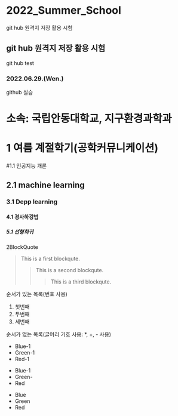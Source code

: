 # 2022_Summer_School
git hub 원격지 저장 활용 시험
## git hub 원격지 저장 활용 시험
git hub test
### 2022.06.29.(Wen.)
github 실습


소속: 국립안동대학교, 지구환경과학과
===========================

1 여름 계절학기(공학커뮤니케이션)
===========================

#1.1 인공지능 개론
## 2.1  machine learning
### 3.1 Depp learning
#### 4.1 경사하강법
##### 5.1 선형회귀

2BlockQuote
> This is a first blockqute.
> > This is a second blockqute.
> > > This is a third blockqute.


순서가 있는 목록(번호 사용)
1. 첫번째
2. 두번째
3. 세번째

순서가 없는 목록(글머리 기호 사용: *, +, - 사용)

* Blue-1
 * Green-1
  * Red-1

+ Blue-1
 + Green-
  + Red

- Blue
 - Green
  - Red





